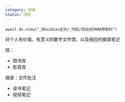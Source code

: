 ```yaml
---
category: 领域
status: 活跃
---
```

```dataviewjs
await dv.view("_Obsidian主页/_代码/流动式PARA导航栏")
```

对个人有价值、有意义的数字文件馆，以及相应的摘录笔记

馆：
- 图书库
- 影音库

摘录：文件批注
- 读书笔记
- 视频笔记
